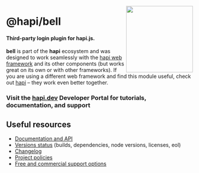 <a href="https://hapi.dev"><img src="https://raw.githubusercontent.com/hapijs/assets/master/images/family.png" width="180px" align="right" /></a>

# @hapi/bell

#### Third-party login plugin for hapi.js.

**bell** is part of the **hapi** ecosystem and was designed to work seamlessly with the [hapi web framework](https://hapi.dev) and its other components (but works great on its own or with other frameworks). If you are using a different web framework and find this module useful, check out [hapi](https://hapi.dev) – they work even better together.

### Visit the [hapi.dev](https://hapi.dev) Developer Portal for tutorials, documentation, and support

## Useful resources

- [Documentation and API](https://hapi.dev/family/bell/)
- [Versions status](https://hapi.dev/resources/status/#bell) (builds, dependencies, node versions, licenses, eol)
- [Changelog](https://hapi.dev/family/bell/changelog/)
- [Project policies](https://hapi.dev/policies/)
- [Free and commercial support options](https://hapi.dev/support/)
